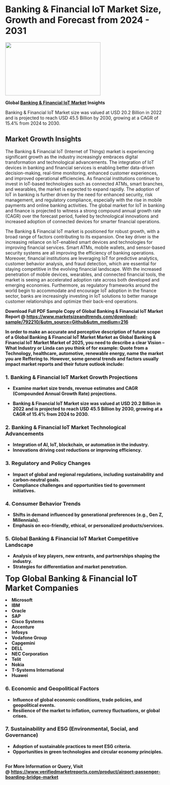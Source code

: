 <H1>Banking & Financial IoT Market Size, Growth and Forecast from 2024 - 2031</H1><img class="aligncenter size-medium wp-image-584254" src="https://thirdeyenews.in/wp-content/uploads/2024/09/Global-Market-Research-300x168.jpeg" alt="" width="300" height="168" /><p><strong>Global&nbsp;<a href="https://www.marketsizeandtrends.com/download-sample/792210/&amp;utm_source=Github&utm_medium=216">Banking & Financial IoT Market</a> Insights</strong></p><p>Banking & Financial IoT Market size was valued at USD 20.2 Billion in 2022 and is projected to reach USD 45.5 Billion by 2030, growing at a CAGR of 15.4% from 2024 to 2030.</p><p><h2>Market Growth Insights</h2> <p>The Banking & Financial IoT (Internet of Things) market is experiencing significant growth as the industry increasingly embraces digital transformation and technological advancements. The integration of IoT devices in banking and financial services is enabling better data-driven decision-making, real-time monitoring, enhanced customer experiences, and improved operational efficiencies. As financial institutions continue to invest in IoT-based technologies such as connected ATMs, smart branches, and wearables, the market is expected to expand rapidly. The adoption of IoT in banking is further driven by the need for enhanced security, risk management, and regulatory compliance, especially with the rise in mobile payments and online banking activities. The global market for IoT in banking and finance is projected to witness a strong compound annual growth rate (CAGR) over the forecast period, fueled by technological innovations and increased adoption of connected devices for smarter financial operations.</p> <p><strong></strong></p> <p>The Banking & Financial IoT market is positioned for robust growth, with a broad range of factors contributing to its expansion. One key driver is the increasing reliance on IoT-enabled smart devices and technologies for improving financial services. Smart ATMs, mobile wallets, and sensor-based security systems are all improving the efficiency of banking operations. Moreover, financial institutions are leveraging IoT for predictive analytics, customer behavior analysis, and fraud detection, which are essential for staying competitive in the evolving financial landscape. With the increased penetration of mobile devices, wearables, and connected financial tools, the market is seeing an accelerated adoption rate across both developed and emerging economies. Furthermore, as regulatory frameworks around the world begin to accommodate and encourage IoT adoption in the finance sector, banks are increasingly investing in IoT solutions to better manage customer relationships and optimize their back-end operations.</p> <p><strong></p><p><span class=""><strong>Download Full PDF Sample Copy of Global Banking & Financial IoT Market Report</strong> @ <a href="https://www.marketsizeandtrends.com/download-sample/792210/&amp;utm_source=Github&utm_medium=216" target="_blank">https://www.marketsizeandtrends.com/download-sample/792210/&amp;utm_source=Github&utm_medium=216</a></span></p><p>In order to make an accurate and perceptive description of future scope of a Global&nbsp;Banking & Financial IoT Market Market as Global&nbsp;Banking & Financial IoT Market Market of 2025, you need to describe a clear Vision &ndash; What Industry or Linda can you think of for example: Quote from a Technology, healthcare, automotive, renewable energy, name the market you are Reffering to. However, some general trends and factors usually impact market reports and their future outlook include:</p><h3>1.&nbsp;<strong>Banking & Financial IoT Market Growth Projections</strong></h3><ul><li>Examine market size trends, revenue estimates and CAGR (Compounded Annual Growth Rate) projections.</li><li><p>Banking & Financial IoT Market size was valued at USD 20.2 Billion in 2022 and is projected to reach USD 45.5 Billion by 2030, growing at a CAGR of 15.4% from 2024 to 2030.</p></li></ul><h3>2.&nbsp;<strong>Banking & Financial IoT Market Technological Advancements</strong></h3><ul><li>Integration of AI, IoT, blockchain, or automation in the industry.</li><li>Innovations driving cost reductions or improving efficiency.</li></ul><h3>3.&nbsp;<strong>Regulatory and Policy Changes</strong></h3><ul><li>Impact of global and regional regulations, including sustainability and carbon-neutral goals.</li><li>Compliance challenges and opportunities tied to government initiatives.</li></ul><h3>4.&nbsp;<strong>Consumer Behavior Trends</strong></h3><ul><li>Shifts in demand influenced by generational preferences (e.g., Gen Z, Millennials).</li><li>Emphasis on eco-friendly, ethical, or personalized products/services.</li></ul><h3>5.&nbsp;<strong>Global Banking & Financial IoT Market Competitive Landscape</strong></h3><ul><li>Analysis of key players, new entrants, and partnerships shaping the industry.</li><li>Strategies for differentiation and market penetration.</li></ul><p data-pm-slice="1 1 []"><span style="color: inherit; font-family: inherit; font-size: 25px;">Top Global Banking & Financial IoT Market Companies</span></p><div class="" data-test-id=""><p><li>Microsoft</li><li> IBM</li><li> Oracle</li><li> SAP</li><li> Cisco Systems</li><li> Accenture</li><li> Infosys</li><li> Vodafone Group</li><li> Capgemini</li><li> DELL</li><li> NEC Corporation</li><li> Telit</li><li> Nokia</li><li> T-Systems International</li><li> Huawei</li></p></div><h3>6.&nbsp;<strong>Economic and Geopolitical Factors</strong></h3><ul><li>Influence of global economic conditions, trade policies, and geopolitical events.</li><li>Resilience of the market to inflation, currency fluctuations, or global crises.</li></ul><h3>7.&nbsp;<strong>Sustainability and ESG (Environmental, Social, and Governance)</strong></h3><ul><li>Adoption of sustainable practices to meet ESG criteria.</li><li>Opportunities in green technologies and circular economy principles.</li></ul><h2><strong style="font-size: 14px;">For More Information or Query, Visit @&nbsp;</strong><a style="background-color: #ffffff; font-size: 14px;" href="https://www.marketsizeandtrends.com/report/banking-financial-iot-market/" target="_blank">https://www.verifiedmarketreports.com/product/airport-passenger-boarding-bridge-market</a></h2>
